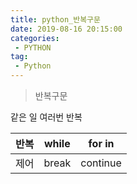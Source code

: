 ```yaml
---
title: python_반복구문
date: 2019-08-16 20:15:00
categories:
 - PYTHON
tag:
 - Python
---
```


> 반복구문

같은 일 여러번 반복

| 반복 | while | for    in |
| ---- | ----- | --------- |
| 제어 | break | continue  |